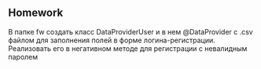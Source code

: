 ##  Homework

В папке fw создать класс DataProviderUser и в нем @DataProvider с .csv файлом для заполнения полей в форме логина-регистрации. Реализовать его в негативном методе для регистрации с невалидным паролем